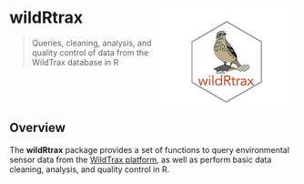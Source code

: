 
wildRtrax<img src="man/figures/hex-logo-pipit.png" align="right" />
===================================================================

> Queries, cleaning, analysis, and quality control of data from the WildTrax database in R

<br> <br> <br>

Overview
--------

The **wildRtrax** package provides a set of functions to query environmental sensor data from the [WildTrax platform](https://www.wildtrax.ca/home.html), as well as perform basic data cleaning, analysis, and quality control in R.

